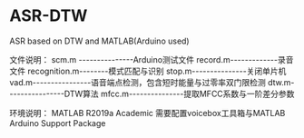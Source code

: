 # ASR-DTW
ASR based on DTW and MATLAB(Arduino used)

文件说明：
scm.m ---------------Arduino测试文件
record.m-------------录音文件
recognition.m--------模式匹配与识别
stop.m---------------关闭单片机
vad.m----------------语音端点检测，包含短时能量与过零率双门限检测
dtw.m----------------DTW算法
mfcc.m---------------提取MFCC系数与一阶差分参数

环境说明：
MATLAB R2019a Academic
需要配置voicebox工具箱与MATLAB Arduino Support Package
